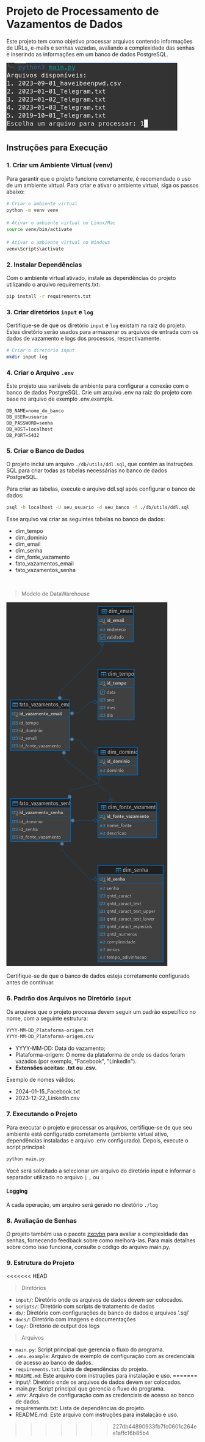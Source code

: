 # Projeto de Processamento de Vazamentos de Dados

Este projeto tem como objetivo processar arquivos contendo informações de URLs, e-mails e senhas vazadas, avaliando a complexidade das senhas e inserindo as informações em um banco de dados PostgreSQL.

![prompt](./docs/prompt.png)

## Instruções para Execução

### 1. Criar um Ambiente Virtual (venv)

Para garantir que o projeto funcione corretamente, é recomendado o uso de um ambiente virtual. Para criar e ativar o ambiente virtual, siga os passos abaixo:

```bash
# Criar o ambiente virtual
python -m venv venv

# Ativar o ambiente virtual no Linux/Mac
source venv/bin/activate

# Ativar o ambiente virtual no Windows
venv\Scripts\activate
```

### 2. Instalar Dependências

Com o ambiente virtual ativado, instale as dependências do projeto utilizando o arquivo requirements.txt:

```bash
pip install -r requirements.txt
```

### 3. Criar diretórios `input` e `log`

Certifique-se de que os diretório `input` e `log` existam na raiz do projeto. Estes diretório serão usados para armazenar os arquivos de entrada com os dados de vazamento e logs dos processos, respectivamente.

```bash
# Criar o diretório input
mkdir input log
```

### 4. Criar o Arquivo `.env`
  
Este projeto usa variáveis de ambiente para configurar a conexão com o banco de dados PostgreSQL. Crie um arquivo .env na raiz do projeto com base no arquivo de exemplo .env.example.

```env
DB_NAME=nome_do_banco
DB_USER=usuario
DB_PASSWORD=senha
DB_HOST=localhost
DB_PORT=5432
```
### 5. Criar o Banco de Dados

O projeto inclui um arquivo `./db/utils/ddl.sql`, que contém as instruções SQL para criar todas as tabelas necessárias no banco de dados PostgreSQL.

Para criar as tabelas, execute o arquivo ddl.sql após configurar o banco de dados:

```bash
psql -h localhost -U seu_usuario -d seu_banco -f ./db/utils/ddl.sql
```

Esse arquivo vai criar as seguintes tabelas no banco de dados:

- dim_tempo
- dim_dominio
- dim_email
- dim_senha
- dim_fonte_vazamento
- fato_vazamentos_email
- fato_vazamentos_senha

<br>

> Modelo de DataWarehouse

![Modelo DataWarehouse ](./docs/datawarehouse.png)


Certifique-se de que o banco de dados esteja corretamente configurado antes de continuar.

### 6. Padrão dos Arquivos no Diretório `input`

Os arquivos que o projeto processa devem seguir um padrão específico no nome, com a seguinte estrutura:

```txt
YYYY-MM-DD_Plataforma-origem.txt
YYYY-MM-DD_Plataforma-origem.csv
```

- YYYY-MM-DD: Data do vazamento;
- Plataforma-origem: O nome da plataforma de onde os dados foram vazados (por exemplo, "Facebook", "LinkedIn").
- **Extensões aceitas: .txt ou .csv.**

Exemplo de nomes válidos:

- 2024-01-15_Facebook.txt
- 2023-12-22_LinkedIn.csv

### 7. Executando o Projeto

Para executar o projeto e processar os arquivos, certifique-se de que seu ambiente está configurado corretamente (ambiente virtual ativo, dependências instaladas e arquivo .env configurado). Depois, execute o script principal:

```bash
python main.py
```

Você será solicitado a selecionar um arquivo do diretório input e informar o separador utilizado no arquivo `|` `,` ou `:`

#### Logging

A cada operação, um arquivo será gerado no diretório `./log`

### 8. Avaliação de Senhas

O projeto também usa o pacote [zxcvbn](https://github.com/dropbox/zxcvbn) para  avaliar a complexidade das senhas, fornecendo feedback sobre como melhorá-las. Para mais detalhes sobre como isso funciona, consulte o código do arquivo main.py.

### 9. Estrutura do Projeto

<<<<<<< HEAD
> Diretórios
- `input/`: Diretório onde os arquivos de dados devem ser colocados.
- `scripts/`: Diretório com scripts de tratamento de dados
- `db/`: Diretório com configurações de banco de dados e arquivos '.sql'
- `docs/`: Diretório com imagens e documentações
- `log/`: Diretório de output dos logs

> Arquivos
- `main.py`: Script principal que gerencia o fluxo do programa.
- `.env.example`: Arquivo de exemplo de configuração com as credenciais de acesso ao banco de dados.
- `requirements.txt`: Lista de dependências do projeto.
- `README.md`: Este arquivo com instruções para instalação e uso.
=======
- input/: Diretório onde os arquivos de dados devem ser colocados.
- main.py: Script principal que gerencia o fluxo do programa.
- .env: Arquivo de configuração com as credenciais de acesso ao banco de dados.
- requirements.txt: Lista de dependências do projeto.
- README.md: Este arquivo com instruções para instalação e uso.
>>>>>>> 227db44890933fb7fc0601c264ee1affc16b85b4
